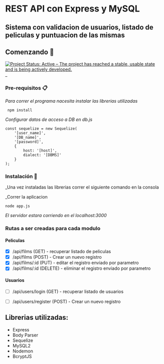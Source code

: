 # REST API con Express y MySQL
## Sistema con validacion de usuarios, listado de peliculas y puntuacion de las mismas
## Comenzando 🚀
[![Project Status: Active – The project has reached a stable, usable state and is being actively developed.](https://www.repostatus.org/badges/latest/active.svg)](https://www.repostatus.org/#active)
_

### Pre-requisitos 📋

_Para correr el programa nacesita instalar las librerias utilizadas_

```
 npm install
```
_Configurar datos de acceso a DB en db.js_
```
const sequelize = new Sequelize(
    '[user_name]',
    '[DB_name]',
    '[password]',
    {
        host: '[host]',
        dialect: '[DBMS]'
    }
);
```
### Instalación 🔧

_Una vez instaladas las librerias correr el siguiente comando en la consola

_Correr la aplicacion 

```
node app.js
```
_El servidor estara corriendo en el localhost:3000_

### Rutas a ser creadas para cada modulo 
#### Peliculas
- [x] /api/films (GET) - recuperar listado de peliculas 
- [x] /api/films (POST) - Crear un nuevo registro 
- [x] /api/films/:id (PUT) - editar el registro enviado por parametro 
- [X] /api/films/:id (DELETE) - eliminar el registro enviado por parametro 

#### Usuarios
- [ ] /api/users/login (GET) - recuperar listado de usuarios 
- [ ] /api/users/register (POST) - Crear un nuevo registro 


## Librerias utilizadas:

 - Express
 - Body Parser
 - Sequelize
 - MySQL2
 - Nodemon
 - BcryptJS